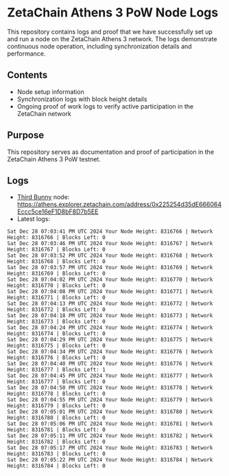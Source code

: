 # ZetaChain Athens 3 PoW Node Logs
This repository contains logs and proof that we have successfully set up and run a node on the ZetaChain Athens 3 network. The logs demonstrate continuous node operation, including synchronization details and performance.

## Contents
- Node setup information
- Synchronization logs with block height details
- Ongoing proof of work logs to verify active participation in the ZetaChain network

## Purpose
This repository serves as documentation and proof of participation in the ZetaChain Athens 3 PoW testnet.

## Logs

- [Third Bunny](https://thirdbunny.xyz/) node: https://athens.explorer.zetachain.com/address/0x225254d35dE666064Eccc5ce16eF1D8bF8D7b5EE
- Latest logs:
```
Sat Dec 28 07:03:41 PM UTC 2024 Your Node Height: 8316766 | Network Height: 8316766 | Blocks Left: 0
Sat Dec 28 07:03:46 PM UTC 2024 Your Node Height: 8316767 | Network Height: 8316767 | Blocks Left: 0
Sat Dec 28 07:03:52 PM UTC 2024 Your Node Height: 8316768 | Network Height: 8316768 | Blocks Left: 0
Sat Dec 28 07:03:57 PM UTC 2024 Your Node Height: 8316769 | Network Height: 8316769 | Blocks Left: 0
Sat Dec 28 07:04:02 PM UTC 2024 Your Node Height: 8316770 | Network Height: 8316770 | Blocks Left: 0
Sat Dec 28 07:04:08 PM UTC 2024 Your Node Height: 8316771 | Network Height: 8316771 | Blocks Left: 0
Sat Dec 28 07:04:13 PM UTC 2024 Your Node Height: 8316772 | Network Height: 8316772 | Blocks Left: 0
Sat Dec 28 07:04:18 PM UTC 2024 Your Node Height: 8316773 | Network Height: 8316773 | Blocks Left: 0
Sat Dec 28 07:04:24 PM UTC 2024 Your Node Height: 8316774 | Network Height: 8316774 | Blocks Left: 0
Sat Dec 28 07:04:29 PM UTC 2024 Your Node Height: 8316775 | Network Height: 8316775 | Blocks Left: 0
Sat Dec 28 07:04:34 PM UTC 2024 Your Node Height: 8316776 | Network Height: 8316776 | Blocks Left: 0
Sat Dec 28 07:04:40 PM UTC 2024 Your Node Height: 8316776 | Network Height: 8316777 | Blocks Left: 1
Sat Dec 28 07:04:45 PM UTC 2024 Your Node Height: 8316777 | Network Height: 8316777 | Blocks Left: 0
Sat Dec 28 07:04:50 PM UTC 2024 Your Node Height: 8316778 | Network Height: 8316778 | Blocks Left: 0
Sat Dec 28 07:04:55 PM UTC 2024 Your Node Height: 8316779 | Network Height: 8316779 | Blocks Left: 0
Sat Dec 28 07:05:01 PM UTC 2024 Your Node Height: 8316780 | Network Height: 8316780 | Blocks Left: 0
Sat Dec 28 07:05:06 PM UTC 2024 Your Node Height: 8316781 | Network Height: 8316781 | Blocks Left: 0
Sat Dec 28 07:05:11 PM UTC 2024 Your Node Height: 8316782 | Network Height: 8316782 | Blocks Left: 0
Sat Dec 28 07:05:17 PM UTC 2024 Your Node Height: 8316783 | Network Height: 8316783 | Blocks Left: 0
Sat Dec 28 07:05:22 PM UTC 2024 Your Node Height: 8316784 | Network Height: 8316784 | Blocks Left: 0
```
